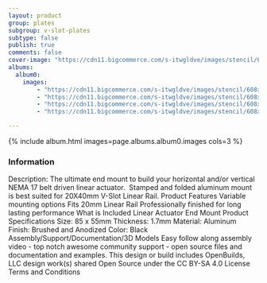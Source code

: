 ```yaml
---
layout: product
group: plates
subgroup: v-slot-plates
subtype: false
publish: true
comments: false
cover-image: "https://cdn11.bigcommerce.com/s-itwgldve/images/stencil/608x608/products/166/2713/linear_actuator_endmount_s_w_1__63152.1675310612.png?c=2"
albums:
  album0:
    images:
        - "https://cdn11.bigcommerce.com/s-itwgldve/images/stencil/608x608/products/166/2713/linear_actuator_endmount_s_w_1__63152.1675310612.png?c=2"
        - "https://cdn11.bigcommerce.com/s-itwgldve/images/stencil/608x608/products/166/2711/linear_actuator_endmount_i_w_1__42761.1675310612.png?c=2"
        - "https://cdn11.bigcommerce.com/s-itwgldve/images/stencil/608x608/products/166/2712/linear_actuator_endmount_i3_w_1__57345.1675310612.png?c=2"
        - "https://cdn11.bigcommerce.com/s-itwgldve/images/stencil/608x608/products/166/2714/linear_actuator_endmount_i2_w_1__45844.1675310612.png?c=2"

---
```


{% include album.html images=page.albums.album0.images cols=3 %}

### Information

Description:
 The ultimate end mount to build your horizontal and/or vertical NEMA 17 belt driven linear actuator.  Stamped and folded aluminum mount is best suited for 20X40mm V-Slot Linear Rail. Product Features  Variable mounting options Fits 20mm Linear Rail Professionally finished for long lasting performance What is Included  Linear Actuator End Mount Product Specifications  Size: 85 x 55mm Thickness: 1.7mm Material: Aluminum Finish: Brushed and Anodized Color: Black   Assembly/Support/Documentation/3D Models   Easy follow along assembly video - top notch awesome community support - open source files and documentation and examples. This design or build includes  OpenBuilds, LLC design work(s) shared Open Source under the CC BY-SA 4.0 License Terms and Conditions  

